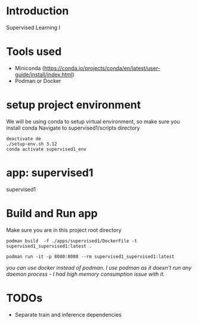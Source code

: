 # Introduction
Supervised Learning I

# Tools used
- Miniconda (https://conda.io/projects/conda/en/latest/user-guide/install/index.html)
- Podman or Docker

# setup project environment
We will be using conda to setup virtual environment, so make sure you install conda
Navigate to supervised1/scripts directory
```
deactivate de
./setup-env.sh 3.12
conda activate supervised1_env
```

# app: supervised1
supervised1

# Build and Run app
Make sure you are in this project root directory
```
podman build  -f ./apps/supervised1/DockerFile -t supervised1_supervised1:latest .

podman run -it -p 8080:8080 --rm supervised1_supervised1:latest
```
*you can use docker instead of podman. I use podman as it doesn't run any daemon process - I had high memory consumption issue with it.*

# TODOs
- Separate train and inference dependencies

